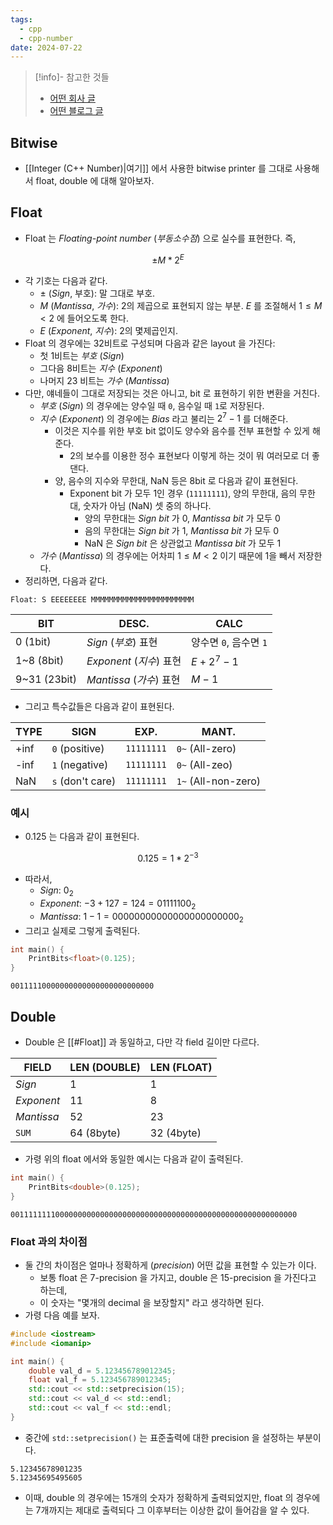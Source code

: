```yaml
---
tags:
  - cpp
  - cpp-number
date: 2024-07-22
---
```

> [!info]- 참고한 것들
> - [어떤 회사 글](https://www.log2base2.com/storage/how-float-values-are-stored-in-memory.html)
> - [어떤 블로그 글](https://velog.io/@hi_potato/Java%EC%9D%98-%EC%A0%95%EC%84%9D-%EC%8B%A4%EC%88%98%ED%98%95-float-double)

## Bitwise

- [[Integer (C++ Number)|여기]] 에서 사용한 bitwise printer 를 그대로 사용해서 float, double 에 대해 알아보자.

## Float

- Float 는 *Floating-point number* (*부동소수점*) 으로 실수를 표현한다. 즉,

$$
±M * 2^{E}
$$

- 각 기호는 다음과 같다.
	- $±$ (*Sign*, 부호): 말 그대로 부호.
	- $M$ (*Mantissa*, *가수*): 2의 제곱으로 표현되지 않는 부분. $E$ 를 조절해서 $1 ≤ M < 2$ 에 들어오도록 한다.
	- $E$ (*Exponent*, *지수*): 2의 몇제곱인지.
- Float 의 경우에는 32비트로 구성되며 다음과 같은 layout 을 가진다:
	- 첫 1비트는 *부호* (*Sign*)
	- 그다음 8비트는 *지수* (*Exponent*)
	- 나머지 23 비트는 *가수* (*Mantissa*)
- 다만, 얘네들이 그대로 저장되는 것은 아니고, bit 로 표현하기 위한 변환을 거친다.
	- *부호* (*Sign*) 의 경우에는 양수일 때 `0`, 음수일 때 `1`로 저장된다.
	- *지수* (*Exponent*) 의 경우에는 *Bias* 라고 불리는 $2^{7} - 1$ 를 더해준다.
		- 이것은 지수를 위한 부호 bit 없이도 양수와 음수를 전부 표현할 수 있게 해준다.
			- 2의 보수를 이용한 정수 표현보다 이렇게 하는 것이 뭐 여러모로 더 좋댄다.
		- 양, 음수의 지수와 무한대, NaN 등은 8bit 로 다음과 같이 표현된다.
			- Exponent bit 가 모두 1인 경우 (`11111111`), 양의 무한대, 음의 무한대, 숫자가 아님 (NaN) 셋 중의 하나다.
				- 양의 무한대는 *Sign bit* 가 0, *Mantissa bit* 가 모두 0
				- 음의 무한대는 *Sign bit* 가 1, *Mantissa bit* 가 모두 0
				- NaN 은 *Sign bit* 은 상관없고 *Mantissa bit* 가 모두 1
	- *가수* (*Mantissa*) 의 경우에는 어차피 $1 ≤ M < 2$ 이기 때문에 1을 빼서 저장한다.
- 정리하면, 다음과 같다.

```
Float: S EEEEEEEE MMMMMMMMMMMMMMMMMMMMMMM
```

| BIT          | DESC.                | CALC             |
| ------------ | -------------------- | ---------------- |
| 0 (1bit)     | *Sign* (*부호*) 표현     | 양수면 `0`, 음수면 `1` |
| 1~8 (8bit)   | *Exponent* (*지수*) 표현 | $E + 2^{7} - 1$  |
| 9~31 (23bit) | *Mantissa* (*가수*) 표현 | $M - 1$          |

- 그리고 특수값들은 다음과 같이 표현된다.

| TYPE | SIGN             | EXP.       | MANT.               |
| ---- | ---------------- | ---------- | ------------------- |
| +inf | `0` (positive)   | `11111111` | `0~` (All-zero)     |
| -inf | `1` (negative)   | `11111111` | `0~` (All-zeo)      |
| NaN  | `s` (don't care) | `11111111` | `1~` (All-non-zero) |

### 예시

- $0.125$ 는 다음과 같이 표현된다.

$$
0.125 = 1 * 2^{-3}
$$
- 따라서,
	- *Sign*: $0_{2}$
	- *Exponent*: $-3 + 127 = 124 = 01111100_{2}$
	- *Mantissa*: $1 - 1 = 00000000000000000000000_{2}$
- 그리고 실제로 그렇게 출력된다.

```cpp
int main() {
	PrintBits<float>(0.125);
}
```

```
00111110000000000000000000000000
```

## Double

- Double 은 [[#Float]] 과 동일하고, 다만 각 field 길이만 다르다.

| FIELD      | LEN (DOUBLE) | LEN (FLOAT) |
| ---------- | ------------ | ----------- |
| *Sign*     | 1            | 1           |
| *Exponent* | 11           | 8           |
| *Mantissa* | 52           | 23          |
| `SUM`      | 64 (8byte)   | 32 (4byte)  |

- 가령 위의 float 에서와 동일한 예시는 다음과 같이 출력된다.

```cpp
int main() {
	PrintBits<double>(0.125);
}
```

```
0011111111000000000000000000000000000000000000000000000000000000
```

### Float 과의 차이점

- 둘 간의 차이점은 얼마나 정확하게 (*precision*) 어떤 값을 표현할 수 있는가 이다.
	- 보통 float 은 7-precision 을 가지고, double 은 15-precision 을 가진다고 하는데,
	- 이 숫자는 "몇개의 decimal 을 보장할지" 라고 생각하면 된다.
- 가령 다음 예를 보자.

```cpp
#include <iostream>
#include <iomanip>

int main() {
	double val_d = 5.123456789012345;
	float val_f = 5.123456789012345;
	std::cout << std::setprecision(15);
	std::cout << val_d << std::endl;
	std::cout << val_f << std::endl;
}
```

- 중간에 `std::setprecision()` 는 표준출력에 대한 precision 을 설정하는 부분이다.

```
5.12345678901235
5.12345695495605
```

- 이때, double 의 경우에는 15개의 숫자가 정확하게 출력되었지만, float 의 경우에는 7개까지는 제대로 출력되다 그 이후부터는 이상한 값이 들어감을 알 수 있다.